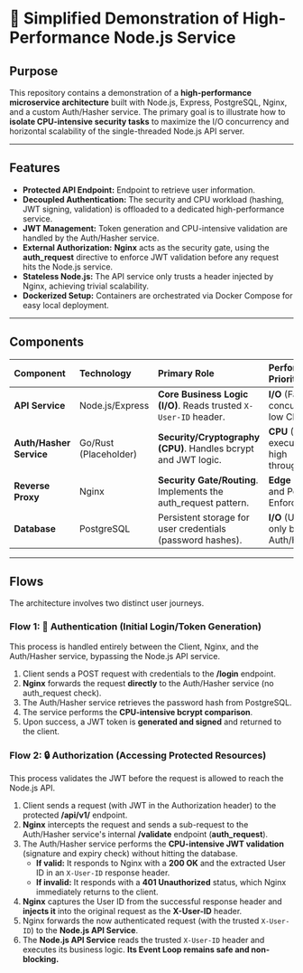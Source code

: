 # 🚀 Simplified Demonstration of High-Performance Node.js Service

## Purpose

This repository contains a demonstration of a **high-performance microservice architecture** built with Node.js, Express, PostgreSQL, Nginx, and a custom Auth/Hasher service. The primary goal is to illustrate how to **isolate CPU-intensive security tasks** to maximize the I/O concurrency and horizontal scalability of the single-threaded Node.js API server.

---

## Features

- **Protected API Endpoint:** Endpoint to retrieve user information.
- **Decoupled Authentication:** The security and CPU workload (hashing, JWT signing, validation) is offloaded to a dedicated high-performance service.
- **JWT Management:** Token generation and CPU-intensive validation are handled by the Auth/Hasher service.
- **External Authorization:** **Nginx** acts as the security gate, using the **auth_request** directive to enforce JWT validation before any request hits the Node.js service.
- **Stateless Node.js:** The API service only trusts a header injected by Nginx, achieving trivial scalability.
- **Dockerized Setup:** Containers are orchestrated via Docker Compose for easy local deployment.

---

## Components

| Component               | Technology            | Primary Role                                                     | Performance Priority                      |
| :---------------------- | :-------------------- | :--------------------------------------------------------------- | :---------------------------------------- |
| **API Service**         | Node.js/Express       | **Core Business Logic (I/O)**. Reads trusted `X-User-ID` header. | **I/O** (Fast concurrency, low CPU)       |
| **Auth/Hasher Service** | Go/Rust (Placeholder) | **Security/Cryptography (CPU)**. Handles bcrypt and JWT logic.   | **CPU** (Fast execution, high throughput) |
| **Reverse Proxy**       | Nginx                 | **Security Gate/Routing**. Implements the auth_request pattern.  | **Edge** Routing and Policy Enforcement   |
| **Database**            | PostgreSQL            | Persistent storage for user credentials (password hashes).       | **I/O** (Used only by Auth/Hasher)        |

---

## Flows

The architecture involves two distinct user journeys.

### Flow 1: 🔑 Authentication (Initial Login/Token Generation)

This process is handled entirely between the Client, Nginx, and the Auth/Hasher service, bypassing the Node.js API service.

1.  Client sends a POST request with credentials to the **/login** endpoint.
2.  **Nginx** forwards the request **directly** to the Auth/Hasher service (no auth_request check).
3.  The Auth/Hasher service retrieves the password hash from PostgreSQL.
4.  The service performs the **CPU-intensive bcrypt comparison**.
5.  Upon success, a JWT token is **generated and signed** and returned to the client.

### Flow 2: 🔒 Authorization (Accessing Protected Resources)

This process validates the JWT before the request is allowed to reach the Node.js API.

1.  Client sends a request (with JWT in the Authorization header) to the protected **/api/v1/** endpoint.
2.  **Nginx** intercepts the request and sends a sub-request to the Auth/Hasher service's internal **/validate** endpoint (**auth_request**).
3.  The Auth/Hasher service performs the **CPU-intensive JWT validation** (signature and expiry check) without hitting the database.
    - **If valid:** It responds to Nginx with a **200 OK** and the extracted User ID in an `X-User-ID` response header.
    - **If invalid:** It responds with a **401 Unauthorized** status, which Nginx immediately returns to the client.
4.  **Nginx** captures the User ID from the successful response header and **injects it** into the original request as the **X-User-ID** header.
5.  Nginx forwards the now authenticated request (with the trusted `X-User-ID`) to the **Node.js API Service**.
6.  The **Node.js API Service** reads the trusted `X-User-ID` header and executes its business logic. **Its Event Loop remains safe and non-blocking.**
